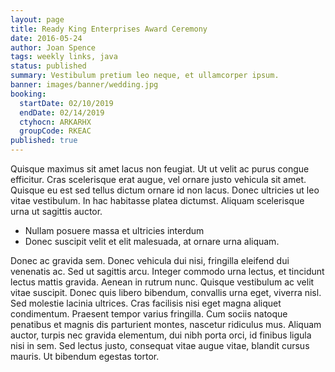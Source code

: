 ```yaml
---
layout: page
title: Ready King Enterprises Award Ceremony
date: 2016-05-24
author: Joan Spence
tags: weekly links, java
status: published
summary: Vestibulum pretium leo neque, et ullamcorper ipsum.
banner: images/banner/wedding.jpg
booking:
  startDate: 02/10/2019
  endDate: 02/14/2019
  ctyhocn: ARKARHX
  groupCode: RKEAC
published: true
---
```

Quisque maximus sit amet lacus non feugiat. Ut ut velit ac purus congue efficitur. Cras scelerisque erat augue, vel ornare justo vehicula sit amet. Quisque eu est sed tellus dictum ornare id non lacus. Donec ultricies ut leo vitae vestibulum. In hac habitasse platea dictumst. Aliquam scelerisque urna ut sagittis auctor.

* Nullam posuere massa et ultricies interdum
* Donec suscipit velit et elit malesuada, at ornare urna aliquam.

Donec ac gravida sem. Donec vehicula dui nisi, fringilla eleifend dui venenatis ac. Sed ut sagittis arcu. Integer commodo urna lectus, et tincidunt lectus mattis gravida. Aenean in rutrum nunc. Quisque vestibulum ac velit vitae suscipit. Donec quis libero bibendum, convallis urna eget, viverra nisl. Sed molestie lacinia ultrices. Cras facilisis nisi eget magna aliquet condimentum. Praesent tempor varius fringilla. Cum sociis natoque penatibus et magnis dis parturient montes, nascetur ridiculus mus. Aliquam auctor, turpis nec gravida elementum, dui nibh porta orci, id finibus ligula nisi in sem. Sed lectus justo, consequat vitae augue vitae, blandit cursus mauris. Ut bibendum egestas tortor.
